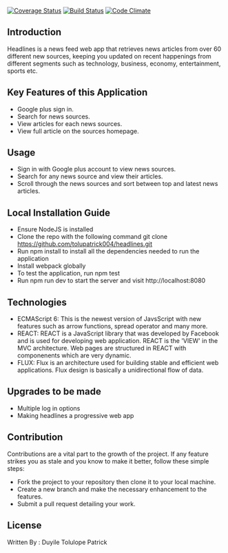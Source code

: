 [![Coverage Status](https://coveralls.io/repos/github/tolupatrick004/headlines/badge.svg?branch=deployment)](https://coveralls.io/github/tolupatrick004/headlines?branch=feature/logInRefactor)
[![Build Status](https://travis-ci.org/tolupatrick004/headlines.svg?branch=feature/logInRefactor)](https://travis-ci.org/tolupatrick004/headlines)
[![Code Climate](https://codeclimate.com/github/tolupatrick004/headlines/badges/gpa.svg)](https://codeclimate.com/github/tolupatrick004/headlines)

## Introduction

Headlines is a news feed web app that retrieves news articles from over 60 different new sources, keeping you updated on recent happenings from different segments such as technology, business, economy, entertainment, sports etc.

## Key Features of this Application

- Google plus sign in.        
- Search for news sources.      
- View articles for each news sources.       
- View full article on the sources homepage.

## Usage

- Sign in with Google plus account to view news sources.     
- Search for any news source and view their articles.     
- Scroll through the news sources and sort between top and latest news articles.

## Local Installation Guide

- Ensure NodeJS is installed        
- Clone the repo with the following command git clone https://github.com/tolupatrick004/headlines.git      
- Run npm install to install all the dependencies needed to run the application      
- Install webpack globally       
- To test the application, run npm test            
- Run npm run dev to start the server and visit http://localhost:8080

## Technologies

- ECMAScript 6: This is the newest version of JavsScript with new features such as arrow functions, spread operator and many more.  
- REACT: REACT is a JavaScript library that was developed by Facebook and is used for developing web application. REACT is the 'VIEW' in the MVC architecture. Web pages are structured in REACT with componenents which are very dynamic.
- FLUX: Flux is an architecture used for building stable and efficient web applications. Flux design is basically a unidirectional flow of data.


## Upgrades to be made

- Multiple log in options           
- Making headlines a progressive web app

## Contribution

Contributions are a vital part to the growth of the project. If any feature strikes you as stale and you know to make it better, follow these simple steps:

- Fork the project to your repository then clone it to your local machine.
- Create a new branch and make the necessary enhancement to the features.
- Submit a pull request detailing your work.

## License
Written By : Duyile Tolulope Patrick
